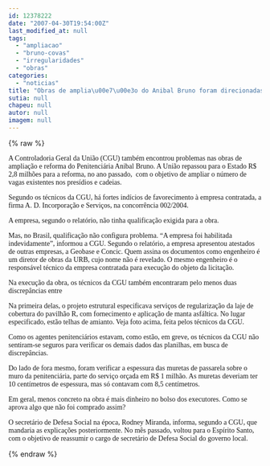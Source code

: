 ```yaml
---
id: 12378222
date: "2007-04-30T19:54:00Z"
last_modified_at: null
tags:
  - "ampliacao"
  - "bruno-covas"
  - "irregularidades"
  - "obras"
categories:
  - "noticias"
title: "Obras de amplia\u00e7\u00e3o do Anibal Bruno foram direcionadas e apresentam irregularidades"
sutia: null
chapeu: null
autor: null
imagem: null
---
```

{% raw %}
<p><P><FONT face=Verdana>A Controladoria Geral da União (CGU) também encontrou problemas nas obras de ampliação e reforma do Penitenciária Anibal Bruno. A União repassou para o Estado R$ 2,8 milhões para a reforma, no ano passado,&nbsp; com o objetivo de ampliar o número de vagas existentes nos presídios e cadeias.</FONT></P></p>
<p><P><FONT face=Verdana>Segundo os técnicos da CGU, há fortes indícios de favorecimento à empresa contratada, a firma A. D. Incorporação e Serviços, na concorrência 002/2004.</FONT></P></p>
<p><P><FONT face=Verdana>A empresa, segundo o relatório, não tinha qualificação exigida para a obra.</FONT></P></p>
<p><P><FONT face=Verdana>Mas, no Brasil, qualificação não configura problema. “A empresa foi habilitada indevidamente”, informou a CGU. Segundo o relatório, a empresa apresentou atestados de outras empresas, a Geobase e Concic. Quem assina os documentos como engenheiro é um diretor de obras da URB, cujo nome não é revelado. O mesmo engenheiro é o responsável técnico da empresa contratada para execução do objeto da licitação.</FONT></P></p>
<p><P><FONT face=Verdana>Na execução da obra, os técnicos da CGU também encontraram pelo menos duas discrepâncias entre</FONT></P></p>
<p><P><FONT face=Verdana>Na primeira delas, o projeto estrutural especificava serviços de regularização da laje de cobertura do pavilhão R, com fornecimento e aplicação de manta asfáltica. No lugar especificado, estão telhas de amianto. Veja foto acima, feita pelos técnicos da CGU.</FONT></P></p>
<p><P><FONT face=Verdana>Como os agentes penitenciários estavam, como estão, em greve, os técnicos da CGU não sentiram-se seguros para verificar os demais dados das planilhas, em busca de discrepâncias.</FONT></P></p>
<p><P><FONT face=Verdana>Do lado de fora mesmo, foram verificar a espessura das muretas de passarela sobre o muro da penitenciária, parte do serviço orçada em R$ 1 milhão. As muretas deveriam ter 10 centímetros de espessura, mas só contavam com 8,5 centímetros. </FONT></P></p>
<p><P><FONT face=Verdana>Em geral, menos concreto na obra é mais dinheiro no bolso dos executores. Como se aprova algo que não foi comprado assim?</FONT></P></p>
<p><P><FONT face=Verdana>O secretário de Defesa Social na época, Rodney Miranda, informa, segundo a CGU, que mandaria as explicações posteriormente. No mês passado, voltou para o Espírito Santo, com o objetivo de reassumir o cargo de secretário de Defesa Social do governo local.</FONT></P> </p>
{% endraw %}